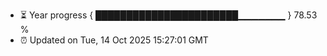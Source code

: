 - ⏳ Year progress { ███████████████████████▁▁▁▁▁▁▁ } 78.53 %
- ⏰ Updated on Tue, 14 Oct 2025 15:27:01 GMT

